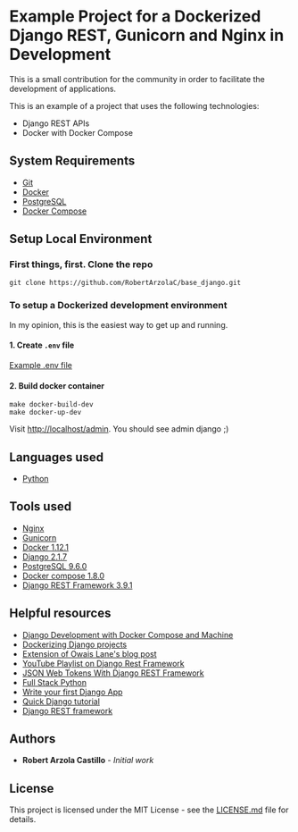 # Example Project for a Dockerized Django REST, Gunicorn and Nginx in Development

This is a small contribution for the community in order to facilitate the development of applications.

This is an example of a project that uses the following technologies:
+ Django REST APIs
+ Docker with Docker Compose


## System Requirements

+ [Git](https://git-scm.com/)
+ [Docker](https://www.docker.com/)
+ [PostgreSQL](http://www.postgresql.org/)
+ [Docker Compose](https://docs.docker.com/compose/)


## Setup Local Environment
### First things, first. Clone the repo

```
git clone https://github.com/RobertArzolaC/base_django.git
```


### To setup a Dockerized development environment

In my opinion, this is the easiest way to get up and running.


#### 1. Create `.env` file

[Example .env file](https://docs.google.com/document/d/1tdUjDeGbmv6caLwLjt6ctVBVBOO-ZcTnEsHvMWM_rz0/edit?usp=sharing)


#### 2. Build docker container

```
make docker-build-dev
make docker-up-dev
```

Visit [http://localhost/admin](http://localhost/admin). You should see admin django ;)


## Languages used
+ [Python](https://www.python.org/)


## Tools used
+ [Nginx](https://www.nginx.com/)
+ [Gunicorn](https://gunicorn.org/)
+ [Docker 1.12.1](https://www.docker.com/)
+ [Django 2.1.7](https://www.djangoproject.com/)
+ [PostgreSQL 9.6.0](http://www.postgresql.org/)
+ [Docker compose 1.8.0](https://docs.docker.com/compose/)
+ [Django REST Framework 3.9.1](http://www.django-rest-framework.org/)


## Helpful resources
+ [Django Development with Docker Compose and Machine](https://realpython.com/django-development-with-docker-compose-and-machine/)
+ [Dockerizing Django projects](http://ruddra.com/2016/08/14/docker-django-nginx-postgres/)
+ [Extension of Owais Lane's blog post](http://geezhawk.github.io/using-react-with-django-rest-framework)
+ [YouTube Playlist on Django Rest Framework](https://www.youtube.com/playlist?list=PLEsfXFp6DpzTOcOVdZF-th7BS_GYGguAS)
+ [JSON Web Tokens With Django REST Framework](https://www.youtube.com/watch?v=Fhcn2qx-4VQ)
+ [Full Stack Python](http://www.fullstackpython.com/)
+ [Write your first Django App](https://docs.djangoproject.com/en/1.10/intro/tutorial01/)
+ [Quick Django tutorial](http://drksephy.github.io/2015/07/16/django/)
+ [Django REST framework](http://www.django-rest-framework.org/tutorial/1-serialization/)


## Authors

* **Robert Arzola Castillo** - *Initial work*


## License

This project is licensed under the MIT License - see the [LICENSE.md](LICENSE.md) file for details.

